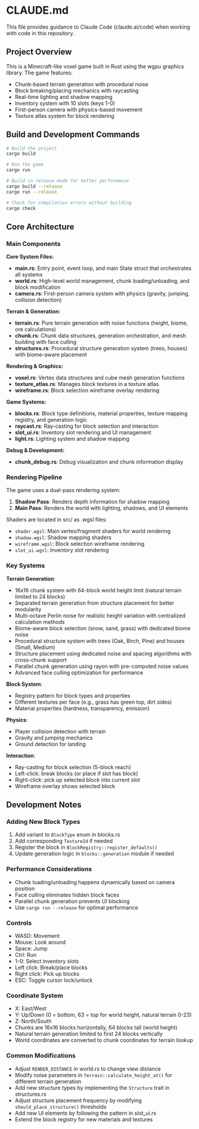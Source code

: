 # CLAUDE.md

This file provides guidance to Claude Code (claude.ai/code) when working with code in this repository.

## Project Overview

This is a Minecraft-like voxel game built in Rust using the wgpu graphics library. The game features:
- Chunk-based terrain generation with procedural noise
- Block breaking/placing mechanics with raycasting
- Real-time lighting and shadow mapping
- Inventory system with 10 slots (keys 1-0)
- First-person camera with physics-based movement
- Texture atlas system for block rendering

## Build and Development Commands

```bash
# Build the project
cargo build

# Run the game
cargo run

# Build in release mode for better performance
cargo build --release
cargo run --release

# Check for compilation errors without building
cargo check
```

## Core Architecture

### Main Components

**Core System Files:**
- **main.rs**: Entry point, event loop, and main State struct that orchestrates all systems
- **world.rs**: High-level world management, chunk loading/unloading, and block modification
- **camera.rs**: First-person camera system with physics (gravity, jumping, collision detection)

**Terrain & Generation:**
- **terrain.rs**: Pure terrain generation with noise functions (height, biome, ore calculations)
- **chunk.rs**: Chunk data structures, generation orchestration, and mesh building with face culling
- **structures.rs**: Procedural structure generation system (trees, houses) with biome-aware placement

**Rendering & Graphics:**
- **voxel.rs**: Vertex data structures and cube mesh generation functions
- **texture_atlas.rs**: Manages block textures in a texture atlas
- **wireframe.rs**: Block selection wireframe overlay rendering

**Game Systems:**
- **blocks.rs**: Block type definitions, material properties, texture mapping registry, and generation logic
- **raycast.rs**: Ray-casting for block selection and interaction
- **slot_ui.rs**: Inventory slot rendering and UI management
- **light.rs**: Lighting system and shadow mapping

**Debug & Development:**
- **chunk_debug.rs**: Debug visualization and chunk information display

### Rendering Pipeline

The game uses a dual-pass rendering system:
1. **Shadow Pass**: Renders depth information for shadow mapping
2. **Main Pass**: Renders the world with lighting, shadows, and UI elements

Shaders are located in src/ as .wgsl files:
- `shader.wgsl`: Main vertex/fragment shaders for world rendering
- `shadow.wgsl`: Shadow mapping shaders
- `wireframe.wgsl`: Block selection wireframe rendering
- `slot_ui.wgsl`: Inventory slot rendering

### Key Systems

**Terrain Generation**: 
- 16x16 chunk system with 64-block world height limit (natural terrain limited to 24 blocks)
- Separated terrain generation from structure placement for better modularity
- Multi-octave Perlin noise for realistic height variation with centralized calculation methods
- Biome-aware block selection (snow, sand, grass) with dedicated biome noise
- Procedural structure system with trees (Oak, Birch, Pine) and houses (Small, Medium)
- Structure placement using dedicated noise and spacing algorithms with cross-chunk support
- Parallel chunk generation using rayon with pre-computed noise values
- Advanced face culling optimization for performance

**Block System**:
- Registry pattern for block types and properties
- Different textures per face (e.g., grass has green top, dirt sides)
- Material properties (hardness, transparency, emission)

**Physics**:
- Player collision detection with terrain
- Gravity and jumping mechanics
- Ground detection for landing

**Interaction**:
- Ray-casting for block selection (5-block reach)
- Left-click: break blocks (or place if slot has block)
- Right-click: pick up selected block into current slot
- Wireframe overlay shows selected block

## Development Notes

### Adding New Block Types
1. Add variant to `BlockType` enum in blocks.rs
2. Add corresponding `TextureId` if needed
3. Register the block in `BlockRegistry::register_defaults()`
4. Update generation logic in `blocks::generation` module if needed

### Performance Considerations
- Chunk loading/unloading happens dynamically based on camera position
- Face culling eliminates hidden block faces
- Parallel chunk generation prevents UI blocking
- Use `cargo run --release` for optimal performance

### Controls
- WASD: Movement
- Mouse: Look around  
- Space: Jump
- Ctrl: Run
- 1-0: Select inventory slots
- Left click: Break/place blocks
- Right click: Pick up blocks
- ESC: Toggle cursor lock/unlock

### Coordinate System
- X: East/West
- Y: Up/Down (0 = bottom, 63 = top for world height, natural terrain 0-23)
- Z: North/South
- Chunks are 16x16 blocks horizontally, 64 blocks tall (world height)
- Natural terrain generation limited to first 24 blocks vertically
- World coordinates are converted to chunk coordinates for terrain lookup

### Common Modifications
- Adjust `RENDER_DISTANCE` in world.rs to change view distance
- Modify noise parameters in `Terrain::calculate_height_at()` for different terrain generation
- Add new structure types by implementing the `Structure` trait in structures.rs
- Adjust structure placement frequency by modifying `should_place_structure()` thresholds
- Add new UI elements by following the pattern in slot_ui.rs
- Extend the block registry for new materials and textures